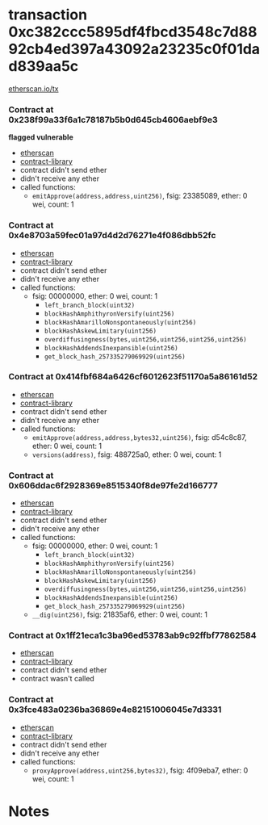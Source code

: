 # transaction 0xc382ccc5895df4fbcd3548c7d8892cb4ed397a43092a23235c0f01dad839aa5c

[etherscan.io/tx](https://etherscan.io/tx/0xc382ccc5895df4fbcd3548c7d8892cb4ed397a43092a23235c0f01dad839aa5c)


### Contract at 0x238f99a33f6a1c78187b5b0d645cb4606aebf9e3

**flagged vulnerable**

* [etherscan](https://etherscan.io/address/0x238f99a33f6a1c78187b5b0d645cb4606aebf9e3)
* [contract-library](https://contract-library.com/contracts/Ethereum/238f99a33f6a1c78187b5b0d645cb4606aebf9e3)
* contract didn't send ether
* didn't receive any ether
* called functions:
    * `emitApprove(address,address,uint256)`, fsig: 23385089, ether: 0 wei, count: 1


### Contract at 0x4e8703a59fec01a97d4d2d76271e4f086dbb52fc

* [etherscan](https://etherscan.io/address/0x4e8703a59fec01a97d4d2d76271e4f086dbb52fc)
* [contract-library](https://contract-library.com/contracts/Ethereum/4e8703a59fec01a97d4d2d76271e4f086dbb52fc)
* contract didn't send ether
* didn't receive any ether
* called functions:
    * fsig: 00000000, ether: 0 wei, count: 1
        * `left_branch_block(uint32)`
        * `blockHashAmphithyronVersify(uint256)`
        * `blockHashAmarilloNonspontaneously(uint256)`
        * `blockHashAskewLimitary(uint256)`
        * `overdiffusingness(bytes,uint256,uint256,uint256,uint256)`
        * `blockHashAddendsInexpansible(uint256)`
        * `get_block_hash_257335279069929(uint256)`


### Contract at 0x414fbf684a6426cf6012623f51170a5a86161d52

* [etherscan](https://etherscan.io/address/0x414fbf684a6426cf6012623f51170a5a86161d52)
* [contract-library](https://contract-library.com/contracts/Ethereum/414fbf684a6426cf6012623f51170a5a86161d52)
* contract didn't send ether
* didn't receive any ether
* called functions:
    * `emitApprove(address,address,bytes32,uint256)`, fsig: d54c8c87, ether: 0 wei, count: 1
    * `versions(address)`, fsig: 488725a0, ether: 0 wei, count: 1


### Contract at 0x606ddac6f2928369e8515340f8de97fe2d166777

* [etherscan](https://etherscan.io/address/0x606ddac6f2928369e8515340f8de97fe2d166777)
* [contract-library](https://contract-library.com/contracts/Ethereum/606ddac6f2928369e8515340f8de97fe2d166777)
* contract didn't send ether
* didn't receive any ether
* called functions:
    * fsig: 00000000, ether: 0 wei, count: 1
        * `left_branch_block(uint32)`
        * `blockHashAmphithyronVersify(uint256)`
        * `blockHashAmarilloNonspontaneously(uint256)`
        * `blockHashAskewLimitary(uint256)`
        * `overdiffusingness(bytes,uint256,uint256,uint256,uint256)`
        * `blockHashAddendsInexpansible(uint256)`
        * `get_block_hash_257335279069929(uint256)`
    * `__dig(uint256)`, fsig: 21835af6, ether: 0 wei, count: 1


### Contract at 0x1ff21eca1c3ba96ed53783ab9c92ffbf77862584

* [etherscan](https://etherscan.io/address/0x1ff21eca1c3ba96ed53783ab9c92ffbf77862584)
* [contract-library](https://contract-library.com/contracts/Ethereum/1ff21eca1c3ba96ed53783ab9c92ffbf77862584)
* contract didn't send ether
* contract wasn't called


### Contract at 0x3fce483a0236ba36869e4e82151006045e7d3331

* [etherscan](https://etherscan.io/address/0x3fce483a0236ba36869e4e82151006045e7d3331)
* [contract-library](https://contract-library.com/contracts/Ethereum/3fce483a0236ba36869e4e82151006045e7d3331)
* contract didn't send ether
* didn't receive any ether
* called functions:
    * `proxyApprove(address,uint256,bytes32)`, fsig: 4f09eba7, ether: 0 wei, count: 1

# Notes

